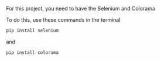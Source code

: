 For this project, you need to have the Selenium and Colorama

To do this, use these commands in the terminal


```bash
pip install selenium
```
and
```bash
pip install colorama
```
